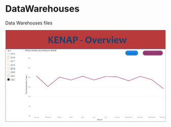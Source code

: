 # DataWarehouses
Data Warehouses files

![img1](https://github.com/Krzy-Doma/DataWarehouses/blob/main/screens/dashboard1.png)
